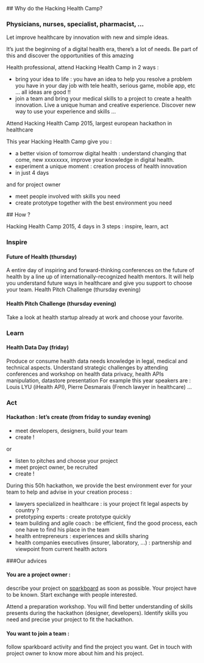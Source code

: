 <div class="col-xs-12 col-md-6" markdown="1">
## Why do the Hacking Health Camp?

### Physicians, nurses, specialist, pharmacist, ...

Let improve healthcare by innovation with new and simple ideas.

It’s just the beginning of a digital health era, there’s a lot of needs. Be part of this and discover the opportunities of this amazing

Health professional, attend Hacking Health Camp in 2 ways :

- bring your idea to life : you have an idea to help you resolve a problem you have in your day job with tele health, serious game, mobile app, etc … all ideas are good !!
- join a team and bring your medical skills to a project to create a health innovation. Live a unique human and creative experience. Discover new way to use your experience and skills ...

Attend Hacking Health Camp 2015, largest european hackathon in healthcare

This year Hacking Health Camp give you :

- a better vision of tomorrow digital health : understand changing that come, new xxxxxxxx, improve your knowledge in digital health.
- experiment a unique moment : creation process of health innovation
- in just 4 days

and for project owner

- meet people involved with skills you need
- create prototype together with the best environment you need

</div>

<div class="col-xs-12 col-md-6" markdown="1">
## How ?

Hacking Health Camp 2015, 4 days in 3 steps : inspire, learn, act

### Inspire

#### Future of Health (thursday)

A entire day of inspiring and forward-thinking conferences on the future of health by a line up of internationally-recognized health mentors. It will help you understand future ways in healthcare and give you support to choose your team.
Health Pitch Challenge (thursday evening)

#### Health Pitch Challenge (thursday evening)

Take a look at health startup already at work and choose your favorite.

### Learn

#### Health Data Day (friday)

Produce or consume health data needs knowledge in legal, medical and technical aspects.
Understand strategic challenges by attending conferences and workshop on health data privacy, health APIs manipulation, datastore presentation
For example this year speakers are : Louis LYU (iHealth API), Pierre Desmarais (French lawyer in healthcare) ...

### Act

#### Hackathon : let’s create (from friday to sunday evening)

- meet developers, designers, build your team
- create !

or

- listen to pitches and choose your project
- meet project owner, be recruited
- create !

During this 50h hackathon, we provide the best environment ever for your team to help and advise in your creation process :

- lawyers specialized in healthcare : is your project fit legal aspects by country ?
- pretotyping experts : create prototype quickly
- team building and agile coach : be efficient, find the good process, each one have to find his place in the team
- health entrepreneurs : experiences and skills sharing
- health companies executives (insurer, laboratory, ...) : partnership and viewpoint from current health actors

###Our advices

#### You are a project owner :

describe your project on [sparkboard](http://hhcamp.sparkboard.com) as soon as possible. Your project have to be known. Start exchange with people interested.

Attend a preparation workshop. You will find better understanding of skills presents during the hackathon (designer, developers). Identify skills you need and precise your project to fit the hackathon.

#### You want to join a team :

follow sparkboard activity and find the project you want. Get in touch with project owner to know more about him and his project.


</div>
